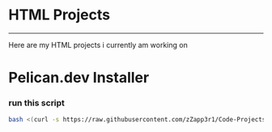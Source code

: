 # HTML Projects
<hr>
Here are my HTML projects i currently am working on

# Pelican.dev Installer

### run this script

```bash
bash <(curl -s https://raw.githubusercontent.com/zZapp3r1/Code-Projects/Webpages/Pelican_Autoinstall.sh)
```
